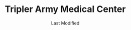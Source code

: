 ---
layout: location-page
date: Last Modified
description: "Local COVID-19 testing is available at Tripler Army Medical Center in Honolulu, Hawaii, USA."
permalink: "locations/hawaii/honolulu/tripler-army-medical-center/"
tags:
  - locations
  - hawaii
title: Tripler Army Medical Center
uniqueName: tripler-army-medical-center
state: Hawaii
stateAbbr: HI
hood: "Honolulu"
address: "1 Jarrett White Rd, Medical Center"
city: "Honolulu"
zip: "96859"
zipsNearby: "96701 96861 96706 96712 96717 96801 96802 96803 96804 96805 96806 96807 96808 96809 96810 96811 96812 96813 96814 96815 96816 96817 96818 96819 96820 96821 96822 96823 96824 96825 96826 96828 96830 96836 96837 96838 96839 96840 96841 96843 96844 96846 96847 96848 96849 96850 96853 96858 96859 96860 96898 96729 96730 96731 96734 96863 96742 96744 96748 96757 96759 96762 96770 96782 96786 96789 96854 96857 96791 96792 96795 96707 96709 96797 96827 96835" 
mapUrl: "http://maps.apple.com/?q=Tripler+Army+Medical+Center&address=1+Jarrett+White+Rd+Medical+Center,Honolulu,Hawaii,96859"
locationType: Walk-up
phone: "800-874-2273"
website: "https://www.tamc.amedd.army.mil/"
onlineBooking: undefined
closed: undefined
closedUpdate: June 30th, 2020
notes: "By appointment only. Requires doctor's referral. Requires phone screen."
days: Weekdays
hours: 6:30AM-4PM
ctaMessage: Learn more
ctaUrl: "https://www.tamc.amedd.army.mil/"
---